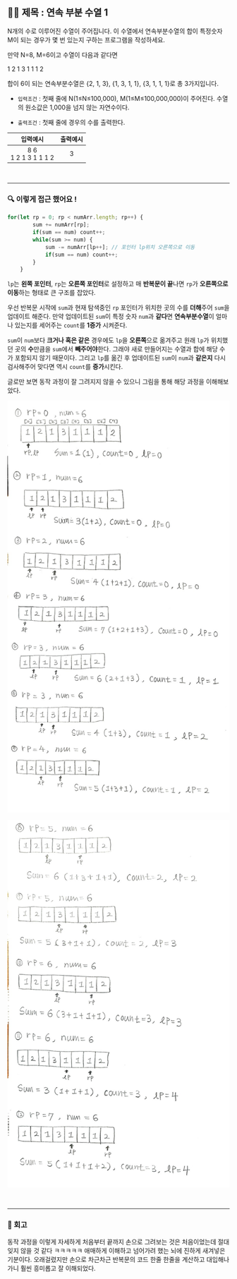 ## ✍🏻 제목 : 연속 부분 수열 1
N개의 수로 이루어진 수열이 주어집니다.
이 수열에서 연속부분수열의 합이 특정숫자 M이 되는 경우가 몇 번 있는지 구하는 프로그램을 작성하세요.

만약 N=8, M=6이고 수열이 다음과 같다면

1 2 1 3 1 1 1 2 

합이 6이 되는 연속부분수열은 {2, 1, 3}, {1, 3, 1, 1}, {3, 1, 1, 1}로 총 3가지입니다.

- `입력조건` : 첫째 줄에 N(1≤N≤100,000), M(1≤M≤100,000,000)이 주어진다. 수열의 원소값은 1,000을 넘지 않는 자연수이다.

- `출력조건` : 첫째 줄에 경우의 수를 출력한다.

|입력예시|출력예시|
|:------:|:----:|
|8 6</br>1 2 1 3 1 1 1 2|3|

</br>

---

### 🔍 이렇게 접근 했어요 !

```javascript
for(let rp = 0; rp < numArr.length; rp++) {
        sum += numArr[rp];
        if(sum == num) count++; 
        while(sum >= num) {
            sum -= numArr[lp++]; // 포인터 lp위치 오른쪽으로 이동
            if(sum == num) count++;
        }
    }
```
`lp`는 **왼쪽 포인터**, `rp`는 **오른쪽 포인터**로 설정하고 매 **반복문이 끝**나면 `rp`가 **오른쪽으로 이동**하는 형태로 큰 구조를 잡았다. 

우선 반복문 시작에 `sum`과 현재 탐색중인 `rp` 포인터가 위치한 곳의 수를 **더해**주어 `sum`을 업데이트 해준다. 만약 업데이트된 `sum`이 특정 숫자 `num`과 **같다**면 **연속부분수열**이 얼마나 있는지를 세어주는 `count`를 **1증가** 시켜준다. 

`sum`이 `num`보다 **크거나 혹은 같은** 경우에도 `lp`을 **오른쪽**으로 옮겨주고 원래 `lp`가 위치했던 곳의 **수**만큼을 `sum`에서 **빼주어야**한다. 그래야 새로 만들어지는 수열과 합에 해당 수가 포함되지 않기 때문이다. 그리고 `lp`를 옮긴 후 업데이트된 `sum`이 `num`과 **같은지** 다시 검사해주어 맞다면 역시 `count`를 **증가**시킨다. 

글로만 보면 동작 과정이 잘 그려지지 않을 수 있으니 그림을 통해 해당 과정을 이해해보았다.

![](2023-06-07-15-42-46.png)

![](2023-06-07-15-42-58.png)

</br>

---

### 🐾 회고
동작 과정을 이렇게 자세하게 처음부터 끝까지 손으로 그려보는 것은  처음이었는데 절대 잊지 않을 것 같다 ㅋㅋㅋㅋㅋ 애매하게 이해하고 넘어가려 했는 뇌에 진하게 새겨넣은 기분이다. 오래걸렸지만 손으로 차근차근 반복문의 코드 한줄 한줄을 계산하고 대입해나가니 훨씬 흥미롭고 잘 이해되었다.
